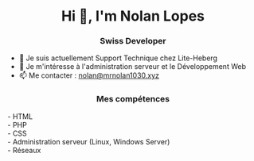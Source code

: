 <h1 align="center">Hi 👋, I'm Nolan Lopes</h1>
<h3 align="center">Swiss Developer</h3>


- 🔭 Je suis actuellement Support Technique chez Lite-Heberg
- 👀 Je m'intéresse à l'administration serveur et le Développement Web
- 📫 Me contacter : nolan@mrnolan1030.xyz

<h3 align="center">Mes compétences</h3>
- HTML
<br/>
- PHP
<br/>
- CSS
<br/>
- Administration serveur (Linux, Windows Server)
<br/>
- Réseaux
